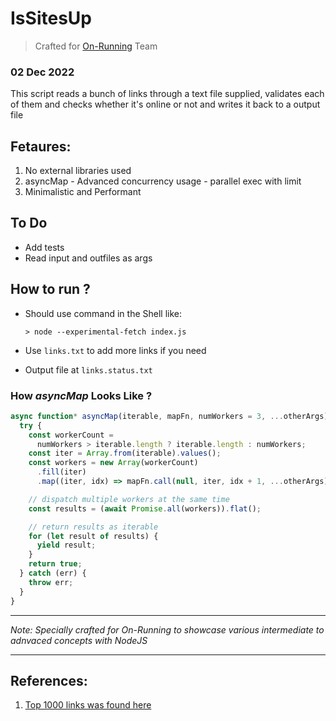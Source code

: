 # IsSitesUp

> Crafted for [On-Running](https://on-running.com) Team 
### 02 Dec 2022

  This script reads a bunch of links through a text file supplied, validates each of them and checks whether it's online or not and writes it back to a output file

## Fetaures:
   1. No external libraries used
   2. asyncMap - Advanced concurrency usage - parallel exec with limit
   3. Minimalistic and Performant

## To Do
  * Add tests
  * Read input and outfiles as args

## How to run ?
* Should use command in the Shell like:

  `> node --experimental-fetch index.js`

* Use `links.txt` to add more links if you need
* Output file at `links.status.txt`


### How *asyncMap* Looks Like ?

```js
async function* asyncMap(iterable, mapFn, numWorkers = 3, ...otherArgs) {
  try {
    const workerCount =
      numWorkers > iterable.length ? iterable.length : numWorkers;
    const iter = Array.from(iterable).values();
    const workers = new Array(workerCount)
      .fill(iter)
      .map((iter, idx) => mapFn.call(null, iter, idx + 1, ...otherArgs));

    // dispatch multiple workers at the same time 
    const results = (await Promise.all(workers)).flat();

    // return results as iterable
    for (let result of results) {
      yield result;
    }
    return true;
  } catch (err) {
    throw err;
  }
}
```

-- -- 

 *Note:  Specially crafted for On-Running to showcase various intermediate to adnvaced concepts with NodeJS*

-- --

## References:
 1. [Top 1000 links was found here](https://gist.github.com/jgamblin/62fadd8aa321f7f6a482912a6a317ea3)
  
